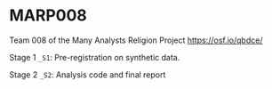 # MARP008
Team 008 of the Many Analysts Religion Project https://osf.io/qbdce/

Stage 1 `_S1`: Pre-registration on synthetic data.

Stage 2 `_S2`: Analysis code and final report
